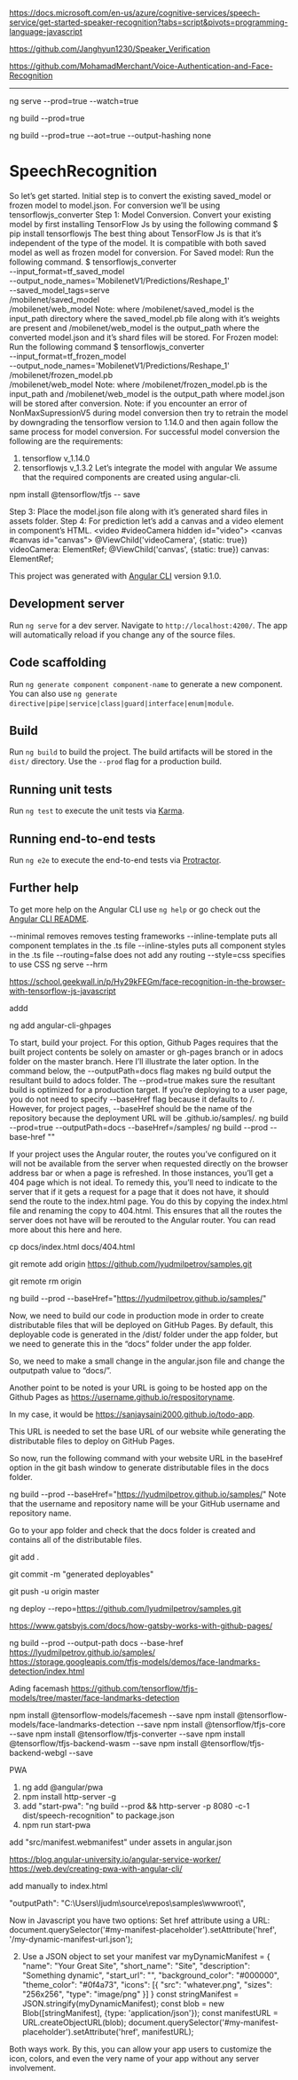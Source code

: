 https://docs.microsoft.com/en-us/azure/cognitive-services/speech-service/get-started-speaker-recognition?tabs=script&pivots=programming-language-javascript

https://github.com/Janghyun1230/Speaker_Verification

https://github.com/MohamadMerchant/Voice-Authentication-and-Face-Recognition

--------------------------------------------
ng serve --prod=true --watch=true

ng build --prod=true

ng build --prod=true --aot=true --output-hashing none

# SpeechRecognition
So let’s get started. Initial step is to convert the existing saved_model or frozen model to model.json. For conversion we’ll be using tensorflowjs_converter
Step 1: Model Conversion.
Convert your existing model by first installing TensorFlow Js by using the following command
$ pip install tensorflowjs
The best thing about TensorFlow Js is that it’s independent of the type of the model. It is compatible with both saved model as well as frozen model for conversion.
For Saved model: Run the following command.
$ tensorflowjs_converter \
    --input_format=tf_saved_model \
    --output_node_names='MobilenetV1/Predictions/Reshape_1' \
    --saved_model_tags=serve \
    /mobilenet/saved_model \
    /mobilenet/web_model
Note: where /mobilenet/saved_model is the input_path directory where the saved_model.pb file along with it’s weights are present and /mobilenet/web_model is the output_path where the converted model.json and it’s shard files will be stored.
For Frozen model: Run the following command
$ tensorflowjs_converter \
    --input_format=tf_frozen_model \
    --output_node_names='MobilenetV1/Predictions/Reshape_1' \
    /mobilenet/frozen_model.pb \
    /mobilenet/web_model
Note: where /mobilenet/frozen_model.pb is the input_path and /mobilenet/web_model is the output_path where model.json will be stored after conversion.
Note: if you encounter an error of NonMaxSupressionV5 during model conversion then try to retrain the model by downgrading the tensorflow version to 1.14.0 and then again follow the same process for model conversion.
For successful model conversion the following are the requirements:
1. tensorflow  v_1.14.0
2. tensorflowjs v_1.3.2
Let’s integrate the model with angular
We assume that the required components are created using angular-cli.


npm install @tensorflow/tfjs -- save

Step 3: Place the model.json file along with it’s generated shard files in assets folder.
Step 4: For prediction let’s add a canvas and a video element in component’s HTML.
<video #videoCamera hidden id="video"></video>
<canvas #canvas id="canvas"></canvas>
@ViewChild('videoCamera', {static: true}) videoCamera: ElementRef;
@ViewChild('canvas', {static: true}) canvas: ElementRef;
<div class="wrapper">
   <canvas drawable (newImage)="predict($event)"></canvas>
</div>

This project was generated with [Angular CLI](https://github.com/angular/angular-cli) version 9.1.0.

## Development server

Run `ng serve` for a dev server. Navigate to `http://localhost:4200/`. The app will automatically reload if you change any of the source files.

## Code scaffolding

Run `ng generate component component-name` to generate a new component. You can also use `ng generate directive|pipe|service|class|guard|interface|enum|module`.

## Build

Run `ng build` to build the project. The build artifacts will be stored in the `dist/` directory. Use the `--prod` flag for a production build.

## Running unit tests

Run `ng test` to execute the unit tests via [Karma](https://karma-runner.github.io).

## Running end-to-end tests

Run `ng e2e` to execute the end-to-end tests via [Protractor](http://www.protractortest.org/).

## Further help

To get more help on the Angular CLI use `ng help` or go check out the [Angular CLI README](https://github.com/angular/angular-cli/blob/master/README.md).


--minimal removes removes testing frameworks
--inline-template puts all component templates in the .ts file
--inline-styles puts all component styles in the .ts file
--routing=false does not add any routing
--style=css specifies to use CSS
ng serve --hrm


https://school.geekwall.in/p/Hy29kFEGm/face-recognition-in-the-browser-with-tensorflow-js-javascript


addd

ng add angular-cli-ghpages


To start, build your project. For this option, Github Pages requires that the built project contents be solely on amaster or gh-pages branch or in adocs folder on the master branch. Here I’ll illustrate the later option. In the command below, the --outputPath=docs flag makes ng build output the resultant build to adocs folder. The --prod=true makes sure the resultant build is optimized for a production target. If you’re deploying to a user page, you do not need to specify --baseHref flag because it defaults to /. However, for project pages, --baseHref should be the name of the repository because the deployment URL will be <username>.github.io/samples/.
ng build --prod=true --outputPath=docs --baseHref=/samples/
ng build --prod --base-href "<repo-name>"

If your project uses the Angular router, the routes you’ve configured on it will not be available from the server when requested directly on the browser address bar or when a page is refreshed. In those instances, you’ll get a 404 page which is not ideal. To remedy this, you’ll need to indicate to the server that if it gets a request for a page that it does not have, it should send the route to the index.html page. You do this by copying the index.html file and renaming the copy to 404.html. This ensures that all the routes the server does not have will be rerouted to the Angular router. You can read more about this here and here.

cp docs/index.html docs/404.html

git remote add origin https://github.com/lyudmilpetrov/samples.git

git remote rm origin

ng build --prod --baseHref="https://lyudmilpetrov.github.io/samples/"


Now, we need to build our code in production mode in order to create distributable files that will be deployed on GitHub Pages. By default, this deployable code is generated in the /dist/<prodect-name> folder under the app folder, but we need to generate this in the “docs” folder under the app folder.

So, we need to make a small change in the angular.json file and change the outputpath value to “docs/”.

Another point to be noted is your URL is going to be hosted app on the Github Pages as https://username.github.io/respositoryname.

In my case, it would be https://sanjaysaini2000.github.io/todo-app.

This URL is needed to set the base URL of our website while generating the distributable files to deploy on GitHub Pages.

So now, run the following command with your website URL in the baseHref  option in the git bash window to generate distributable files in the docs folder.

ng build --prod --baseHref="https://lyudmilpetrov.github.io/samples/"
Note that the username and repository name will be your GitHub username and repository name.

Go to your app folder and check that the docs folder is created and contains all of the distributable files.


git add .

git commit -m "generated deployables"

git push -u origin master

ng deploy --repo=https://github.com/lyudmilpetrov/samples.git


https://www.gatsbyjs.com/docs/how-gatsby-works-with-github-pages/


ng build --prod --output-path docs --base-href https://lyudmilpetrov.github.io/samples/
https://storage.googleapis.com/tfjs-models/demos/face-landmarks-detection/index.html

Ading facemash
https://github.com/tensorflow/tfjs-models/tree/master/face-landmarks-detection


npm install @tensorflow-models/facemesh --save
npm install @tensorflow-models/face-landmarks-detection --save
npm install @tensorflow/tfjs-core --save
npm install @tensorflow/tfjs-converter --save
npm install @tensorflow/tfjs-backend-wasm --save
npm install @tensorflow/tfjs-backend-webgl --save

PWA

1) ng add @angular/pwa
2) npm install http-server -g
3) add "start-pwa": "ng build --prod && http-server -p 8080 -c-1 dist/speech-recognition" to package.json
4) npm run start-pwa

add "src/manifest.webmanifest" under assets in angular.json

https://blog.angular-university.io/angular-service-worker/
https://web.dev/creating-pwa-with-angular-cli/

add manually to index.html

<link rel="manifest" href="/manifest.webmanifest">

"outputPath": "C:\\Users\\ljudm\\source\\repos\\samples\\wwwroot\\",


Now in Javascript you have two options:
Set href attribute using a URL:
document.querySelector('#my-manifest-placeholder').setAttribute('href', '/my-dynamic-manifest-url.json');

2. Use a JSON object to set your manifest
var myDynamicManifest = {
  "name": "Your Great Site",
  "short_name": "Site",
  "description": "Something dynamic",
  "start_url": "<your-url>",
  "background_color": "#000000",
  "theme_color": "#0f4a73",
  "icons": [{
    "src": "whatever.png",
    "sizes": "256x256",
    "type": "image/png"
  }]
}
const stringManifest = JSON.stringify(myDynamicManifest);
const blob = new Blob([stringManifest], {type: 'application/json'});
const manifestURL = URL.createObjectURL(blob);
document.querySelector('#my-manifest-placeholder').setAttribute('href', manifestURL);

Both ways work.
By this, you can allow your app users to customize the icon, colors, and even the very name of your app without any server involvement.



